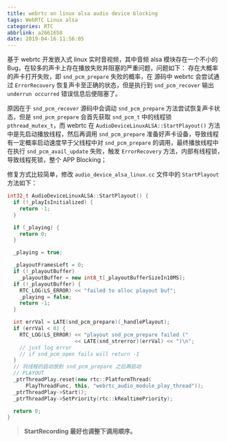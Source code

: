 ```yaml
---
title: webrtc on linux alsa audio device blocking
tags: WebRTC Linux alsa
categories: RTC
abbrlink: a2661658
date: 2019-04-16 11:56:05
---
```


基于 webrtc 开发嵌入式 linux 实时音视频，其中音频 alsa 模块存在一个不小的 Bug，在较多的声卡上存在播放失败并阻塞的严重问题，问题如下：
存在大概率的声卡打开失败，即 `snd_pcm_prepare` 失败的概率，在 源码中 webrtc 会尝试通过 `ErrorRecovery` 恢复声卡至正确的状态，但是执行到 `snd_pcm_recover` 输出 `underrun occurred` 错误信息后便阻塞了。

<!--more-->

原因在于 `snd_pcm_recover` 源码中会调动 `snd_pcm_prepare` 方法尝试恢复声卡状态，但是 `snd_pcm_prepare` 会首先获取 `snd_pcm_t` 中的线程锁 `pthread_mutex_t`，而 webrtc 在 `AudioDeviceLinuxALSA::StartPlayout()` 方法中是先启动播放线程，然后再调用 `snd_pcm_prepare` 准备好声卡设备，导致线程有一定概率启动速度早于父线程中对 `snd_pcm_prepare` 的调用，最终播放线程中在执行 `snd_pcm_avail_update` 失败，触发 `ErrorRecovery` 方法，内部有线程锁，导致线程死锁，整个 APP Blocking；

修复方式比较简单，修改 `audio_device_alsa_linux.cc` 文件中的 `StartPlayout` 方法如下：

~~~cpp
int32_t AudioDeviceLinuxALSA::StartPlayout() {
  if (!_playIsInitialized) {
    return -1;
  }

  if (_playing) {
    return 0;
  }

  _playing = true;

  _playoutFramesLeft = 0;
  if (!_playoutBuffer)
    _playoutBuffer = new int8_t[_playoutBufferSizeIn10MS];
  if (!_playoutBuffer) {
    RTC_LOG(LS_ERROR) << "failed to alloc playout buf";
    _playing = false;
    return -1;
  }

  int errVal = LATE(snd_pcm_prepare)(_handlePlayout);
  if (errVal < 0) {
    RTC_LOG(LS_ERROR) << "playout snd_pcm_prepare failed ("
                      << LATE(snd_strerror)(errVal) << ")\n";
    // just log error
    // if snd_pcm_open fails will return -1
  }
  // 将线程的启动放到 snd_pcm_prepare 之后再启动
  // PLAYOUT
  _ptrThreadPlay.reset(new rtc::PlatformThread(
      PlayThreadFunc, this, "webrtc_audio_module_play_thread"));
  _ptrThreadPlay->Start();
  _ptrThreadPlay->SetPriority(rtc::kRealtimePriority);

  return 0;
}
~~~

> **StartRecording 最好也调整下调用顺序。**